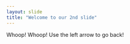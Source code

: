 ```yaml
---
layout: slide
title: "Welcome to our 2nd slide"
---
```

Whoop! Whoop!
Use the left arrow to go back!

